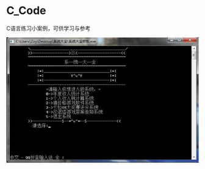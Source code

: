 # C_Code
C语言练习小案例，可供学习与参考 

![输入图片说明](https://github.com/ZiryLee/C_Code/blob/master/show.jpg "在这里输入图片标题")
